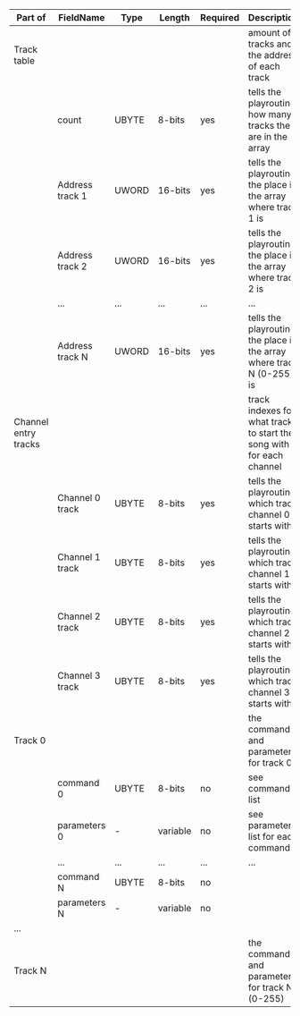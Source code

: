 | Part of | FieldName | Type | Length | Required | Description |
| --- | --- | --- | --- | --- | --- |
| Track table |  |  |  |  | amount of tracks and the address of each track  |
|  | count | UBYTE | 8-bits | yes | tells the playroutine how many tracks there are in the array |
|  | Address track 1 | UWORD | 16-bits | yes | tells the playroutine the place in the array where track 1 is |
|  | Address track 2 | UWORD | 16-bits | yes | tells the playroutine the place in the array where track 2 is |
|  | ... | ... | ... | ... | ... | ... |
|  | Address track N | UWORD | 16-bits | yes | tells the playroutine the place in the array where track N (0-255) is |
| Channel entry tracks |  |  |  |  | track indexes for what track to start the song with for each channel |
|  | Channel 0 track | UBYTE | 8-bits | yes | tells the playroutine which track channel 0 starts with |
|  | Channel 1 track | UBYTE | 8-bits | yes | tells the playroutine which track channel 1 starts with |
|  | Channel 2 track | UBYTE | 8-bits | yes | tells the playroutine which track channel 2 starts with |
|  | Channel 3 track | UBYTE | 8-bits | yes | tells the playroutine which track channel 3 starts with |
| Track 0 |  |  |  |  | the commands and parameters for track 0 |
|  | command 0 | UBYTE | 8-bits | no | see command list |
|  | parameters 0 | - | variable | no | see parameter list for each command |
|  | ... | ... | ... | ... | ... | ... |
|  | command N | UBYTE | 8-bits | no | |
|  | parameters N | - | variable | no | |
| ... | | | | | | |
| Track N |  |  |  |  | the commands and parameters for track N (0-255) |
